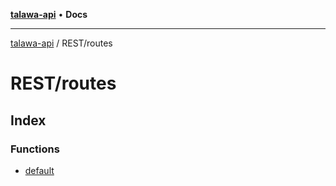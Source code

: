 [**talawa-api**](../../README.md) • **Docs**

***

[talawa-api](../../modules.md) / REST/routes

# REST/routes

## Index

### Functions

- [default](functions/default.md)
